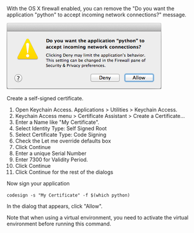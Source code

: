 With the OS X firewall enabled, you can remove the "Do you want the application "python" to accept incoming network connections?" message.

<img alt="" src="/img/uploads/2014-02/os-x-accept-incoming-network-connections.png" />

Create a self-signed certificate.

<ol>
<li>Open Keychain Access. Applications > Utilities > Keychain Access.</li>
<li>Keychain Access menu > Certificate Assistant > Create a Certificate...</li>
<li>Enter a Name like "My Certificate".</li>
<li>Select Identity Type: Self Signed Root</li>
<li>Select Certificate Type: Code Signing</li>
<li>Check the Let me override defaults box</li>
<li>Click Continue</li>
<li>Enter a unique Serial Number</li>
<li>Enter 7300 for Validity Period.</li>
<li>Click Continue</li>
<li>Click Continue for the rest of the dialogs</li>
</ol>

Now sign your application

```codesign -s "My Certificate" -f $(which python)```

In the dialog that appears, click "Allow".

Note that when using a virtual environment, you need to activate the virtual environment before running this command.